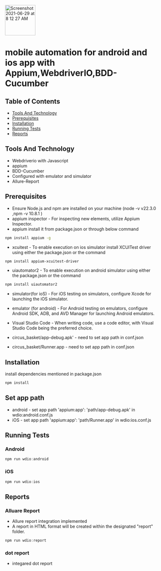 <img width="100" alt="Screenshot 2021-06-29 at 8 12 27 AM" src="https://user-images.githubusercontent.com/39675511/123728969-d2a87b00-d8b1-11eb-9ece-558d4021f816.png">

# mobile automation for android and ios app with Appium,WebdriverIO,BDD-Cucumber

## Table of Contents

- [Tools And Technology](#tools-and-technology)
- [Prerequisites](#prerequisites)
- [Installation](#installation)
- [Running Tests](#running-tests)
- [Reports](#reports)

## Tools And Technology
- Webdriverio with Javascript
- appium
- BDD-Cucumber
- Configured with emulator and simulator
- Allure-Report

## Prerequisites

- Ensure Node.js and npm are installed on your machine (node -v
v22.3.0 ,npm -v 10.8.1
)
- appium inspector - For inspecting new elements, utilize Appium Inspector.
- appium  install it from package.json or through below command
```sh
npm install appium -g
```
- xcuitest - To enable execution on ios simulator install XCUITest driver using either the package.json or the command 
```sh
npm install appium-xcuitest-driver
```
- uiautomator2 - To enable execution on android simulator using either the package.json or the command 
```sh
npm install uiautomator2
```
- simulator(for ioS) - For iOS testing on simulators, configure Xcode for launching the iOS simulator.
- emulator (for android) - For Android testing on emulators, configure Android SDK, ADB, and AVD Manager for launching Android emulators.
- Visual Studio Code - When writing code, use a code editor, with Visual Studio Code being the preferred choice.

- circus_basket/app-debug.apk'  - need to set app path in conf.json 
- circus_basket/Runner.app - need to set app path in conf.json

## Installation



install dependencies mentioned in package.json

```sh
npm install
```
## Set app path
- android - set app path 'appium:app': 'path/app-debug.apk' in wdio:android.conf.js
- iOS - set app path  'appium:app': 'path/Runner.app' in wdio:ios.conf.js

## Running Tests
### Android

```js
npm run wdio:android
```
### iOS

 ```js
npm run wdio:ios
```

## Reports

### Alluare Report
- Allure report integration implemented
- A report in HTML format will be created within the designated "report" folder.

 ```js
npm run wdio:report
``` 
### dot report
- integared dot report 
